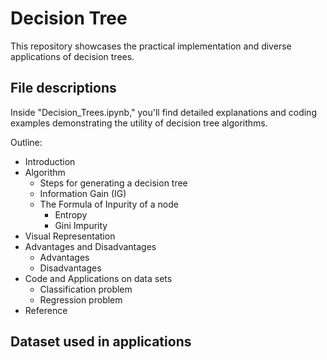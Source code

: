 # Decision Tree

This repository showcases the practical implementation and diverse applications of decision trees.

## File descriptions
Inside "Decision_Trees.ipynb," you'll find detailed explanations and coding examples demonstrating the utility of decision tree algorithms.

Outline:
- Introduction
- Algorithm
    - Steps for generating a decision tree
    - Information Gain (IG)
    - The Formula of Inpurity of a node
        - Entropy
        - Gini Impurity
- Visual Representation
- Advantages and Disadvantages
    - Advantages
    - Disadvantages
- Code and Applications on data sets
    - Classification problem
    - Regression problem
- Reference

## Dataset used in applications
